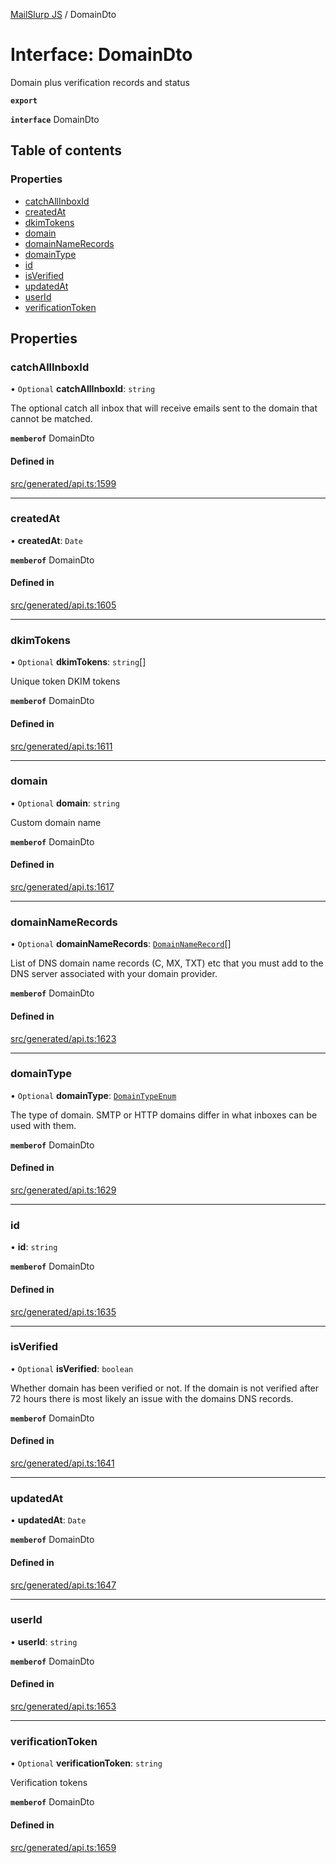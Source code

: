 [MailSlurp JS](../README.md) / DomainDto

# Interface: DomainDto

Domain plus verification records and status

**`export`**

**`interface`** DomainDto

## Table of contents

### Properties

- [catchAllInboxId](DomainDto.md#catchallinboxid)
- [createdAt](DomainDto.md#createdat)
- [dkimTokens](DomainDto.md#dkimtokens)
- [domain](DomainDto.md#domain)
- [domainNameRecords](DomainDto.md#domainnamerecords)
- [domainType](DomainDto.md#domaintype)
- [id](DomainDto.md#id)
- [isVerified](DomainDto.md#isverified)
- [updatedAt](DomainDto.md#updatedat)
- [userId](DomainDto.md#userid)
- [verificationToken](DomainDto.md#verificationtoken)

## Properties

### catchAllInboxId

• `Optional` **catchAllInboxId**: `string`

The optional catch all inbox that will receive emails sent to the domain that cannot be matched.

**`memberof`** DomainDto

#### Defined in

[src/generated/api.ts:1599](https://github.com/mailslurp/mailslurp-client/blob/1460b4d/src/generated/api.ts#L1599)

___

### createdAt

• **createdAt**: `Date`

**`memberof`** DomainDto

#### Defined in

[src/generated/api.ts:1605](https://github.com/mailslurp/mailslurp-client/blob/1460b4d/src/generated/api.ts#L1605)

___

### dkimTokens

• `Optional` **dkimTokens**: `string`[]

Unique token DKIM tokens

**`memberof`** DomainDto

#### Defined in

[src/generated/api.ts:1611](https://github.com/mailslurp/mailslurp-client/blob/1460b4d/src/generated/api.ts#L1611)

___

### domain

• `Optional` **domain**: `string`

Custom domain name

**`memberof`** DomainDto

#### Defined in

[src/generated/api.ts:1617](https://github.com/mailslurp/mailslurp-client/blob/1460b4d/src/generated/api.ts#L1617)

___

### domainNameRecords

• `Optional` **domainNameRecords**: [`DomainNameRecord`](DomainNameRecord.md)[]

List of DNS domain name records (C, MX, TXT) etc that you must add to the DNS server associated with your domain provider.

**`memberof`** DomainDto

#### Defined in

[src/generated/api.ts:1623](https://github.com/mailslurp/mailslurp-client/blob/1460b4d/src/generated/api.ts#L1623)

___

### domainType

• `Optional` **domainType**: [`DomainTypeEnum`](../enums/DomainDto.DomainTypeEnum.md)

The type of domain. SMTP or HTTP domains differ in what inboxes can be used with them.

**`memberof`** DomainDto

#### Defined in

[src/generated/api.ts:1629](https://github.com/mailslurp/mailslurp-client/blob/1460b4d/src/generated/api.ts#L1629)

___

### id

• **id**: `string`

**`memberof`** DomainDto

#### Defined in

[src/generated/api.ts:1635](https://github.com/mailslurp/mailslurp-client/blob/1460b4d/src/generated/api.ts#L1635)

___

### isVerified

• `Optional` **isVerified**: `boolean`

Whether domain has been verified or not. If the domain is not verified after 72 hours there is most likely an issue with the domains DNS records.

**`memberof`** DomainDto

#### Defined in

[src/generated/api.ts:1641](https://github.com/mailslurp/mailslurp-client/blob/1460b4d/src/generated/api.ts#L1641)

___

### updatedAt

• **updatedAt**: `Date`

**`memberof`** DomainDto

#### Defined in

[src/generated/api.ts:1647](https://github.com/mailslurp/mailslurp-client/blob/1460b4d/src/generated/api.ts#L1647)

___

### userId

• **userId**: `string`

**`memberof`** DomainDto

#### Defined in

[src/generated/api.ts:1653](https://github.com/mailslurp/mailslurp-client/blob/1460b4d/src/generated/api.ts#L1653)

___

### verificationToken

• `Optional` **verificationToken**: `string`

Verification tokens

**`memberof`** DomainDto

#### Defined in

[src/generated/api.ts:1659](https://github.com/mailslurp/mailslurp-client/blob/1460b4d/src/generated/api.ts#L1659)
